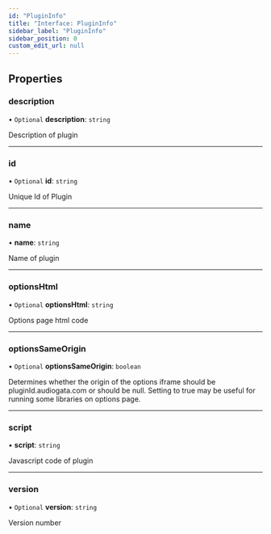 ```yaml
---
id: "PluginInfo"
title: "Interface: PluginInfo"
sidebar_label: "PluginInfo"
sidebar_position: 0
custom_edit_url: null
---
```


## Properties

### description

• `Optional` **description**: `string`

Description of plugin

___

### id

• `Optional` **id**: `string`

Unique Id of Plugin

___

### name

• **name**: `string`

Name of plugin

___

### optionsHtml

• `Optional` **optionsHtml**: `string`

Options page html code

___

### optionsSameOrigin

• `Optional` **optionsSameOrigin**: `boolean`

Determines whether the origin of the options iframe
should be pluginId.audiogata.com or should be null.
Setting to true may be useful for running some libraries
on options page.

___

### script

• **script**: `string`

Javascript code of plugin

___

### version

• `Optional` **version**: `string`

Version number
